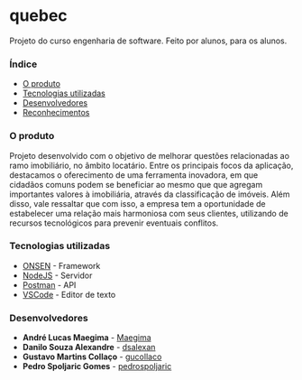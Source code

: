 # quebec

Projeto do curso engenharia de software. Feito por alunos, para os alunos.


### Índice

- [O produto](#o-produto)
- [Tecnologias utilizadas](#tecnologias-utilizadas)
- [Desenvolvedores](#desenvolvedores)
- [Reconhecimentos](#reconhecimentos)


### O produto

Projeto desenvolvido com o objetivo de melhorar questões relacionadas ao ramo imobiliário, no âmbito locatário. Entre os principais focos da aplicação, destacamos o oferecimento de uma ferramenta inovadora, em que cidadãos comuns podem se beneficiar ao mesmo que que agregam importantes valores à imobiliária, através da classificação de imóveis. Além disso, vale ressaltar que com isso, a empresa tem a oportunidade de estabelecer uma relação mais harmoniosa com seus clientes, utilizando de recursos tecnológicos para prevenir eventuais conflitos.


### Tecnologias utilizadas

* [ONSEN](https://onsen.io/) - Framework
* [NodeJS](https://nodejs.org/en/) - Servidor
* [Postman](https://www.getpostman.com/) - API
* [VSCode](https://code.visualstudio.com/) - Editor de texto


### Desenvolvedores

* **André Lucas Maegima** - [Maegima](https://github.com/maegima)
* **Danilo Souza Alexandre** - [dsalexan](https://github.com/dsalexan)
* **Gustavo Martins Collaço** - [gucollaco](https://github.com/gucollaco)
* **Pedro Spoljaric Gomes** - [pedrospoljaric](https://github.com/pedrospoljaric)
